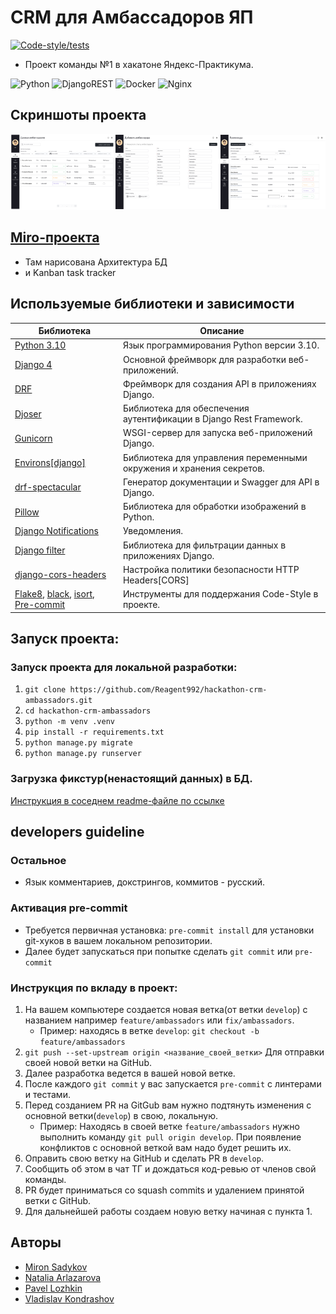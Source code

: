 # CRM для Амбассадоров ЯП
[![Code-style/tests](https://github.com/Reagent992/hackathon-crm-ambassadors/actions/workflows/code-style_and_tests.yml/badge.svg)](https://github.com/Reagent992/hackathon-crm-ambassadors/actions/workflows/code-style_and_tests.yml)

- Проект команды №1 в хакатоне Яндекс-Практикума.

![Python](https://img.shields.io/badge/python-3670A0?style=for-the-badge&logo=python&logoColor=ffdd54)
![DjangoREST](https://img.shields.io/badge/DJANGO-REST-ff1709?style=for-the-badge&logo=django&logoColor=white&color=ff1709&labelColor=gray)
![Docker](https://img.shields.io/badge/docker-%230db7ed.svg?style=for-the-badge&logo=docker&logoColor=white)
![Nginx](https://img.shields.io/badge/nginx-%23009639.svg?style=for-the-badge&logo=nginx&logoColor=white)

## Скриншоты проекта
<div style="display: flex; justify-content: space-between; align-items: center;">
<a href="./docs/img/1.1 Изучение данных амбассадора.jpg" style="display: block; margin: 0 auto;">
  <img src="./docs/img/1.1 Изучение данных амбассадора.jpg" alt="Данные амбассадора" width="200"/>
</a>
<a href="./docs/img/1.5 добавить вручную амбассадора.jpg" style="display: block; margin: 0 auto;">
  <img src="./docs/img/1.5 добавить вручную амбассадора.jpg" alt="Данные амбассадора" width="200"/>
</a>
<a href="./docs/img/2.1 Промокоды просомтр.jpg" style="display: block; margin: 0 auto;">
  <img src="./docs/img/2.1 Промокоды просомтр.jpg" alt="Данные амбассадора" width="200"/>
</a>
</div>

## [Miro-проекта](https://miro.com/app/board/uXjVNrJFAZc=/?share_link_id=934438081083)

- Там нарисована Архитектура БД
- и Kanban task tracker

## Используемые библиотеки и зависимости

| Библиотека                                                                                                                                                                         | Описание                                                             |
| ---------------------------------------------------------------------------------------------------------------------------------------------------------------------------------- | -------------------------------------------------------------------- |
| [Python 3.10](https://www.python.org/)                                                                                                                                             | Язык программирования Python версии 3.10.                            |
| [Django 4](https://pypi.org/project/Django/)                                                                                                                                       | Основной фреймворк для разработки веб-приложений.                    |
| [DRF](https://pypi.org/project/djangorestframework/)                                                                                                                               | Фреймворк для создания API в приложениях Django.                     |
| [Djoser](https://pypi.org/project/djoser/)                                                                                                                                         | Библиотека для обеспечения аутентификации в Django Rest Framework.   |
| [Gunicorn](https://pypi.org/project/gunicorn/)                                                                                                                                     | WSGI-сервер для запуска веб-приложений Django.                       |
| [Environs[django]](https://pypi.org/project/environs/)                                                                                                                             | Библиотека для управления переменными окружения и хранения секретов. |
| [drf-spectacular](https://drf-spectacular.readthedocs.io/en/latest/index.html)                                                                                                     | Генератор документации и Swagger для API в Django.                   |
| [Pillow](https://pypi.org/project/pillow/)                                                                                                                                         | Библиотека для обработки изображений в Python.                       |
| [Django Notifications](https://github.com/django-notifications/django-notifications) | Уведомления. |
| [Django filter](https://pypi.org/project/django-filter/)                                                                                                                           | Библиотека для фильтрации данных в приложениях Django.               |
| [django-cors-headers](https://pypi.org/project/django-cors-headers/)                                                                                                               | Настройка политики безопасности HTTP Headers[CORS]                   |
| [Flake8](https://pypi.org/project/flake8/), [black](https://pypi.org/project/black/), [isort](https://pypi.org/project/isort/), [Pre-commit](https://pypi.org/project/pre-commit/) | Инструменты для поддержания Code-Style в проекте.                    |

## Запуск проекта:

### Запуск проекта для локальной разработки:

1. `git clone https://github.com/Reagent992/hackathon-crm-ambassadors.git`
2. `cd hackathon-crm-ambassadors`
3. `python -m venv .venv`
4. `pip install -r requirements.txt`
5. `python manage.py migrate`
6. `python manage.py runserver`

### Загрузка фикстур(ненастоящий данных) в БД.

[Инструкция в соседнем readme-файле по ссылке](./docs/fixtures.md)

## developers guideline
### Остальное
- Язык комментариев, докстрингов, коммитов - русский.

### Активация pre-commit

- Требуется первичная установка: `pre-commit install` для установки git-хуков в вашем локальном репозитории.
- Далее будет запускаться при попытке сделать `git commit` или `pre-commit`

### Инструкция по вкладу в проект:
1. На вашем компьютере создается новая ветка(от ветки `develop`) с названием например `feature/ambassadors` или `fix/ambassadors`.
   - Пример: находясь в ветке `develop`: `git checkout -b feature/ambassadors`
2. `git push --set-upstream origin <название_своей_ветки>` Для отправки своей новой ветки на GitHub.
3. Далее разработка ведется в вашей новой ветке.
4. После каждого `git commit` у вас запускается `pre-commit` с линтерами и тестами.
5. Перед созданием PR на GitGub вам нужно подтянуть изменения с основной ветки(`develop`) в свою, локальную.
   - Пример: Находясь в своей ветке `feature/ambassadors` нужно выполнить команду `git pull origin develop`. При появление конфликтов с основной веткой вам надо будет решить их.
6. Оправить свою ветку на GitHub и сделать PR в `develop`.
7. Сообщить об этом в чат ТГ и дождаться код-ревью от членов свой команды.
8. PR будет приниматься со squash commits и удалением принятой ветки с GitHub.
9.  Для дальнейшей работы создаем новую ветку начиная с пункта 1.

## Авторы

- [Miron Sadykov](https://github.com/Reagent992)
- [Natalia Arlazarova](https://github.com/Sic15)
- [Pavel Lozhkin](https://github.com/Lozhkin-pa)
- [Vladislav Kondrashov](https://github.com/thehallowedfire)